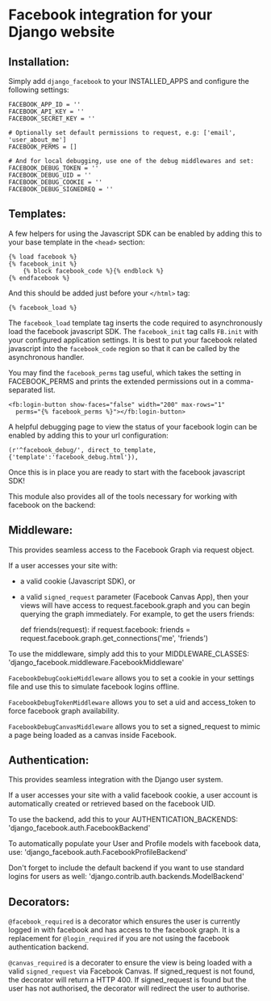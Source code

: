 Facebook integration for your Django website
=============================================

Installation:
------------
Simply add ``django_facebook`` to your INSTALLED_APPS and configure
the following settings:

    FACEBOOK_APP_ID = ''
    FACEBOOK_API_KEY = ''
    FACEBOOK_SECRET_KEY = ''

    # Optionally set default permissions to request, e.g: ['email', 'user_about_me']
    FACEBOOK_PERMS = []
    
    # And for local debugging, use one of the debug middlewares and set:
    FACEBOOK_DEBUG_TOKEN = ''
    FACEBOOK_DEBUG_UID = ''
    FACEBOOK_DEBUG_COOKIE = ''
    FACEBOOK_DEBUG_SIGNEDREQ = ''


Templates:
---------
A few helpers for using the Javascript SDK can be enabled by adding
this to your base template in the ``<head>`` section:

    {% load facebook %}
    {% facebook_init %}
        {% block facebook_code %}{% endblock %}
    {% endfacebook %}

And this should be added just before your ``</html>`` tag:

    {% facebook_load %}
    
The ``facebook_load`` template tag inserts the code required to
asynchronously load the facebook javascript SDK. The ``facebook_init``
tag calls ``FB.init`` with your configured application settings. It is
best to put your facebook related javascript into the ``facebook_code``
region so that it can be called by the asynchronous handler.

You may find the ``facebook_perms`` tag useful, which takes the setting
in FACEBOOK_PERMS and prints the extended permissions out in a
comma-separated list.

    <fb:login-button show-faces="false" width="200" max-rows="1"
      perms="{% facebook_perms %}"></fb:login-button>


A helpful debugging page to view the status of your facebook login can
be enabled by adding this to your url configuration:

    (r'^facebook_debug/', direct_to_template, {'template':'facebook_debug.html'}),  


Once this is in place you are ready to start with the facebook javascript SDK!

This module also provides all of the tools necessary for working with facebook
on the backend:


Middleware:
----------
This provides seamless access to the Facebook Graph via request object.

If a user accesses your site with:
- a valid cookie (Javascript SDK), or
- a valid ``signed_request`` parameter (Facebook Canvas App),
then your views will have access to request.facebook.graph and you can
begin querying the graph immediately. For example, to get the users friends:

    def friends(request):
      if request.facebook:
        friends = request.facebook.graph.get_connections('me', 'friends')
        
To use the middleware, simply add this to your MIDDLEWARE_CLASSES:
    'django_facebook.middleware.FacebookMiddleware'


``FacebookDebugCookieMiddleware`` allows you to set a cookie in your settings
file and use this to simulate facebook logins offline.

``FacebookDebugTokenMiddleware`` allows you to set a uid and access_token to
force facebook graph availability.

``FacebookDebugCanvasMiddleware`` allows you to set a signed_request to mimic
a page being loaded as a canvas inside Facebook.


Authentication:
--------------
This provides seamless integration with the Django user system.

If a user accesses your site with a valid facebook cookie, a user
account is automatically created or retrieved based on the facebook UID.

To use the backend, add this to your AUTHENTICATION_BACKENDS:
    'django_facebook.auth.FacebookBackend'

To automatically populate your User and Profile models with facebook data, use:
    'django_facebook.auth.FacebookProfileBackend'
  
Don't forget to include the default backend if you want to use standard
logins for users as well:
    'django.contrib.auth.backends.ModelBackend'


Decorators:
----------
``@facebook_required`` is a decorator which ensures the user is currently
logged in with facebook and has access to the facebook graph. It is a replacement
for ``@login_required`` if you are not using the facebook authentication backend.

``@canvas_required`` is a decorater to ensure the view is being loaded with
a valid ``signed_request`` via Facebook Canvas. If signed_request is not found, the
decorator will return a HTTP 400. If signed_request is found but the user has not
authorised, the decorator will redirect the user to authorise.
